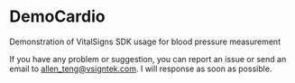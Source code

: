 # DemoCardio
Demonstration of VitalSigns SDK usage for blood pressure measurement

If you have any problem or suggestion, you can report an issue or send an email to allen_teng@vsigntek.com. I will response as soon as possible.
